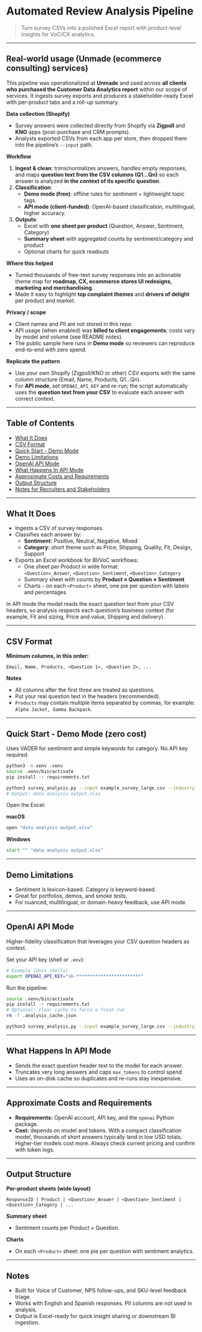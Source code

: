 # Automated Review Analysis Pipeline

> Turn survey CSVs into a polished Excel report with product-level insights for VoC/CX analytics.

---

## Real-world usage (Unmade (ecommerce consulting) services)

This pipeline was operationalized at **Unmade** and used across **all clients who purchased the Customer Data Analytics report** within our scope of services. It ingests survey exports and produces a stakeholder-ready Excel with per-product tabs and a roll-up summary.

**Data collection (Shopify)**
- Survey answers were collected directly from Shopify via **Zigpoll** and **KNO** apps (post-purchase and CRM prompts).
- Analysts exported CSVs from each app per store, then dropped them into the pipeline’s `--input` path.

**Workflow**
1. **Ingest & clean**: trims/normalizes answers, handles empty responses, and maps **question text from the CSV columns (Q1…Qn)** so each answer is analyzed **in the context of its specific question**.
2. **Classification**:  
   - **Demo mode (free)**: offline rules for sentiment + lightweight topic tags.  
   - **API mode (client-funded)**: OpenAI-based classification, multilingual, higher accuracy.
3. **Outputs**:  
   - Excel with **one sheet per product** (Question, Answer, Sentiment, Category)  
   - **Summary sheet** with aggregated counts by sentiment/category and product  
   - Optional charts for quick readouts

**Where this helped**
- Turned thousands of free-text survey responses into an actionable theme map for **roadmap, CX, ecommerce stores UI redesigns, marketing and merchandising**.
- Made it easy to highlight **top complaint themes** and **drivers of delight** per product and market.

**Privacy / scope**
- Client names and PII are not stored in this repo.  
- API usage (when enabled) was **billed to client engagements**; costs vary by model and volume (see README notes).  
- The public sample here runs in **Demo mode** so reviewers can reproduce end-to-end with zero spend.

**Replicate the pattern**
- Use your own Shopify (Zigpoll/KNO or other) CSV exports with the same column structure (Email, Name, Products, Q1…Qn).  
- For **API mode**, set `OPENAI_API_KEY` and re-run; the script automatically uses the **question text from your CSV** to evaluate each answer with correct context.

---

## Table of Contents
- [What It Does](#what-it-does)
- [CSV Format](#csv-format)
- [Quick Start - Demo Mode](#quick-start---demo-mode)
- [Demo Limitations](#demo-limitations)
- [OpenAI API Mode](#openai-api-mode)
- [What Happens In API Mode](#what-happens-in-api-mode)
- [Approximate Costs and Requirements](#approximate-costs-and-requirements)
- [Output Structure](#output-structure)
- [Notes for Recruiters and Stakeholders](#notes-for-recruiters-and-stakeholders)

---

## What It Does

- Ingests a CSV of survey responses.
- Classifies each answer by:
  - **Sentiment:** Positive, Neutral, Negative, Mixed
  - **Category:** short theme such as Price, Shipping, Quality, Fit, Design, Support
- Exports an Excel workbook for BI/VoC workflows:
  - One sheet per Product in wide format:  
    `<Question>_Answer`, `<Question>_Sentiment`, `<Question>_Category`
  - Summary sheet with counts by **Product × Question × Sentiment**
  - Charts - on each `<Product>` sheet, one pie per question with labels and percentages

In API mode the model reads the exact question text from your CSV headers, so analysis respects each question’s business context (for example, Fit and sizing, Price and value, Shipping and delivery).

---

## CSV Format

**Minimum columns, in this order:**

```
Email, Name, Products, <Question 1>, <Question 2>, ...
```

**Notes**
- All columns after the first three are treated as questions.
- Put your real question text in the headers (recommended).
- `Products` may contain multiple items separated by commas, for example: `Alpha Jacket, Gamma Backpack`.

---

## Quick Start - Demo Mode (zero cost)

Uses VADER for sentiment and simple keywords for category. No API key required.

```bash
python3 -m venv .venv
source .venv/bin/activate
pip install -r requirements.txt

python3 survey_analysis.py --input example_survey_large.csv --industry "Apparel"
# Output: data analysis output.xlsx
```

Open the Excel:

**macOS**
```bash
open "data analysis output.xlsx"
```

**Windows**
```bat
start "" "data analysis output.xlsx"
```

---

## Demo Limitations

- Sentiment is lexicon-based. Category is keyword-based.
- Great for portfolios, demos, and smoke tests.
- For nuanced, multilingual, or domain-heavy feedback, use API mode.

---

## OpenAI API Mode

Higher-fidelity classification that leverages your CSV question headers as context.

Set your API key (shell or `.env`):

```bash
# Example (Unix shells)
export OPENAI_API_KEY="sk-************************"
```

Run the pipeline:

```bash
source .venv/bin/activate
pip install -r requirements.txt
# Optional: clear cache to force a fresh run
rm -f .analysis_cache.json

python3 survey_analysis.py --input example_survey_large.csv --industry "Apparel"
```

---

## What Happens In API Mode

- Sends the exact question header text to the model for each answer.
- Truncates very long answers and caps `max_tokens` to control spend.
- Uses an on-disk cache so duplicates and re-runs stay inexpensive.

---

## Approximate Costs and Requirements

- **Requirements:** OpenAI account, API key, and the `openai` Python package.
- **Cost:** depends on model and tokens. With a compact classification model, thousands of short answers typically land in low USD totals. Higher-tier models cost more. Always check current pricing and confirm with token logs.

---

## Output Structure

**Per-product sheets (wide layout)**

```
ResponseID | Product | <Question>_Answer | <Question>_Sentiment | <Question>_Category | ...
```

**Summary sheet**
- Sentiment counts per Product × Question.

**Charts**
- On each `<Product>` sheet: one pie per question with sentiment analytics.

---

## Notes

- Built for Voice of Customer, NPS follow-ups, and SKU-level feedback triage.
- Works with English and Spanish responses. PII columns are not used in analysis.
- Output is Excel-ready for quick insight sharing or downstream BI ingestion.
